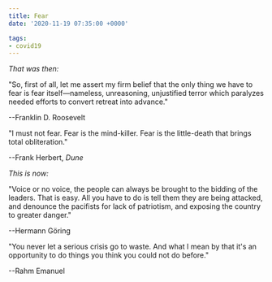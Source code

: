 ```yaml
---
title: Fear
date: '2020-11-19 07:35:00 +0000'

tags:
- covid19
---
```


*That was then:*

"So, first of all, let me assert my firm belief that the only thing
we have to fear is fear itself—nameless, unreasoning, unjustified
terror which paralyzes needed efforts to convert retreat into advance."

--Franklin D. Roosevelt

"I must not fear.  Fear is the mind-killer.  Fear is the little-death
that brings total obliteration."

--Frank Herbert, *Dune*

*This is now:*

"Voice or no voice, the people can always be brought to the bidding of the leaders.
That is easy. All you have to do is tell them they are being attacked,
and denounce the pacifists for lack of patriotism, and exposing the country to greater danger."

--Hermann Göring

"You never let a serious crisis go to waste. And what I mean by that it's an opportunity
to do things you think you could not do before."

--Rahm Emanuel
